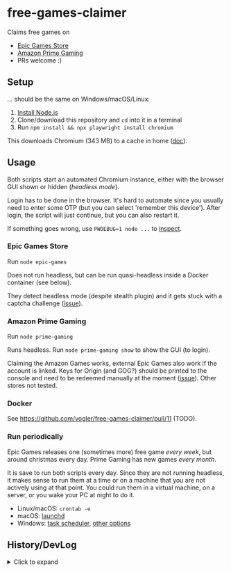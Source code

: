 # free-games-claimer
Claims free games on
- [Epic Games Store](https://www.epicgames.com/store/free-games)
- [Amazon Prime Gaming](https://gaming.amazon.com)
- PRs welcome :)

## Setup
... should be the same on Windows/macOS/Linux:

1. [Install Node.js](https://nodejs.org/en/download)
2. Clone/download this repository and `cd` into it in a terminal
3. Run `npm install && npx playwright install chromium`

This downloads Chromium (343 MB) to a cache in home ([doc](https://playwright.dev/docs/browsers#managing-browser-binaries)).

## Usage

Both scripts start an automated Chromium instance, either with the browser GUI shown or hidden (*headless mode*).

Login has to be done in the browser. It's hard to automate since you usually need to enter some OTP (but you can select 'remember this device').
After login, the script will just continue, but you can also restart it.

If something goes wrong, use `PWDEBUG=1 node ...` to [inspect](https://playwright.dev/docs/inspector).

### Epic Games Store
Run `node epic-games`

Does not run headless, but can be run quasi-headless inside a Docker container (see below).

They detect headless mode (despite stealth plugin) and it gets stuck with a captcha challenge ([issue](https://github.com/vogler/free-games-claimer/issues/2)).

### Amazon Prime Gaming
Run `node prime-gaming`

Runs headless. Run `node prime-gaming show` to show the GUI (to login).

Claiming the Amazon Games works, external Epic Games also work if the account is linked.
Keys for Origin (and GOG?) should be printed to the console and need to be redeemed manually at the moment ([issue](https://github.com/vogler/free-games-claimer/issues/5)).
Other stores not tested.

### Docker
See https://github.com/vogler/free-games-claimer/pull/11 (TODO).

### Run periodically
Epic Games releases one (sometimes more) free game *every week*, but around christmas every day.
Prime Gaming has new games *every month*.

It is save to run both scripts every day. Since they are not running headless, it makes sense to run them at a time or on a machine that you are not actively using at that point. You could run them in a virtual machine, on a server, or you wake your PC at night to do it.

- Linux/macOS: `crontab -e`
- macOS: [launchd](https://stackoverflow.com/questions/132955/how-do-i-set-a-task-to-run-every-so-often)
- Windows: [task scheduler](https://active-directory-wp.com/docs/Usage/How_to_add_a_cron_job_on_Windows/Scheduled_tasks_and_cron_jobs_on_Windows/index.html), [other options](https://stackoverflow.com/questions/132971/what-is-the-windows-version-of-cron)

## History/DevLog
<details>
  <summary>Click to expand</summary>

Tried [epicgames-freebies-claimer](https://github.com/Revadike/epicgames-freebies-claimer), but does not work anymore since epicgames introduced hcaptcha (see [issue](https://github.com/Revadike/epicgames-freebies-claimer/issues/172)).

Played around with puppeteer before, now trying newer https://playwright.dev which is pretty similar.
Playwright Inspector and `codegen` to generate scripts are nice, but failed to generate the right code for clicking a button in an iframe.

Added [main.spec.ts](https://github.com/vogler/epicgames-claimer/commit/e5ce7916ab6329cfc7134677c4d89c2b3fa3ba97#diff-d18d03e9c407a20e05fbf03cbd6f9299857740544fb6b50d6a70b9c6fbc35831) which was the test script generated by `npx playwright codegen` with manual fix for clicking buttons in the created iframe. Can be executed by `npx playwright test`. The test runner has options `--debug` and `--timeout` and can execute typescript which is nice. However, this only worked up to the button 'I Agree', and then showed an hcaptcha.

Added [main.captcha.js](https://github.com/vogler/epicgames-claimer/commit/e5ce7916ab6329cfc7134677c4d89c2b3fa3ba97#diff-d18d03e9c407a20e05fbf03cbd6f9299857740544fb6b50d6a70b9c6fbc35831) which uses beta of `playwright-extra@next` and `@extra/recaptcha@next` (from [comment on puppeteer-extra](https://github.com/berstend/puppeteer-extra/pull/303#issuecomment-775277480)).
However, `playwright-extra` seems to be old and missing `:has-text` selector (fixed [here](https://github.com/vogler/epicgames-claimer/commit/ba97a0e840b65f4476cca18e28d8461b0c703420)) and `page.frameLocator`, so the script did not run without adjustments.
Also, solving via [2captcha](https://2captcha.com?from=13225256) is a paid service which takes time and may be unreliable.
<!-- Alternative: https://anti-captcha.com -->

Added [main.stealth.js](https://github.com/vogler/epicgames-claimer/commit/64d0ba8ce71baec3947d1b64acd567befcb39340#diff-f70d3bd29df4a343f11062a97063953173491ce30fe34f69a0fc52517adbf342) which uses the stealth plugin without `playwright-extra` wrapper but up-to-date `playwright` (from [comment](https://github.com/berstend/puppeteer-extra/issues/454#issuecomment-917437212)).
The listed evasions are enough to not show an hcaptcha. Script claimed game successfully in non-headless mode.

Removed `main.captcha.js`.
Using Playwright Test (`main.spec.ts`) instead of Library (`main.stealth.js`) has the advantage of free CLI like `--debug` and `--timeout`.
<!-- TODO: check if stealth plugin can be setup with `contextOptions` ([doc](https://playwright.dev/docs/test-configuration#more-browser-and-context-options)). -->

Button selectors should preferably use text in order to be more stable against changes in the DOM.

Renamed repository from epicgames-claimer to free-games-claimer since a script for Amazon Prime Gaming was also added. Removed all old scripts in favor of just `epic-games.js` and `prime-gaming.js`.

epic games: `headless` mode gets hcaptcha challenge. More details/references in [issue](https://github.com/vogler/free-games-claimer/issues/2).

</details>
